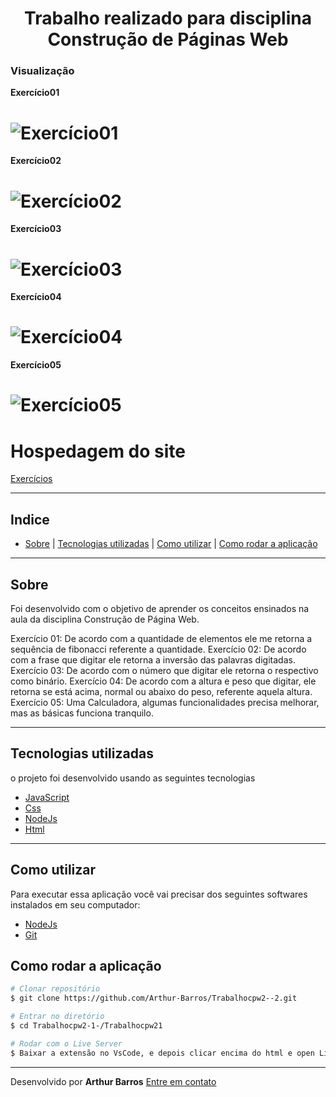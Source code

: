 <h1 align="center">
Trabalho realizado para disciplina Construção de Páginas Web
</h1>

### Visualização
**Exercício01**
<h1>
  <img src="https://ik.imagekit.io/xlj9cejf8v/exercicio01fibonaci_lDsFyUkeN.gif" alt="Exercício01">
</h1>

**Exercício02**
<h1>
  <img src="https://ik.imagekit.io/xlj9cejf8v/exercicio02_zzmJdPY0c.gif" alt="Exercício02">
</h1>

**Exercício03**
<h1>
  <img src="https://ik.imagekit.io/xlj9cejf8v/exercicio03_Ubj422_-Q.gif" alt="Exercício03">
</h1>

**Exercício04**
<h1>
  <img src="https://ik.imagekit.io/xlj9cejf8v/exercicio04_mSb1VYzSH.gif" alt="Exercício04">
</h1>

**Exercício05**
<h1>
  <img src="https://ik.imagekit.io/xlj9cejf8v/exercicio05_N4_rpljfh.gif" alt="Exercício05">
</h1>

# Hospedagem do site
[Exercícios](https://trabalhocpw2-1.firebaseapp.com/index.html)

---

## Indice
- [Sobre](#sobre) | [Tecnologias utilizadas](#tecnologias-utilizadas) | [Como utilizar](#como-utilizar) | [Como rodar a aplicação](#como-rodar-a-aplicação)

---

## Sobre
Foi desenvolvido com o objetivo de aprender os conceitos ensinados na aula da disciplina Construção de Página Web.

Exercício 01: De acordo com a quantidade de elementos ele me retorna a sequência de fibonacci referente a quantidade.
Exercício 02: De acordo com a frase que digitar ele retorna a inversão das palavras digitadas.
Exercício 03: De acordo com o número que digitar ele retorna o respectivo como binário.
Exercício 04: De acordo com a altura e peso que digitar, ele retorna se está acima, normal ou abaixo do peso, referente aquela altura.
Exercício 05: Uma Calculadora, algumas funcionalidades precisa melhorar, mas as básicas funciona tranquilo.
    
---

## Tecnologias utilizadas

o projeto foi desenvolvido usando as seguintes tecnologias

- [JavaScript](https://developer.mozilla.org/pt-BR/docs/Web/JavaScript)
- [Css](https://www.w3schools.com/Css/)
- [NodeJs](https://nodejs.org/en/)
- [Html](https://www.w3schools.com/html/)

---

## Como utilizar
Para executar essa aplicação você vai precisar dos seguintes softwares instalados em seu computador:
- [NodeJs](https://nodejs.org/en/)
- [Git](https://git-scm.com/)

## Como rodar a aplicação

```bash
# Clonar repositório
$ git clone https://github.com/Arthur-Barros/Trabalhocpw2--2.git

# Entrar no diretório
$ cd Trabalhocpw2-1-/Trabalhocpw21

# Rodar com o Live Server
$ Baixar a extensão no VsCode, e depois clicar encima do html e open Live Sever, por padrão é a localhost:5000.

```
---

Desenvolvido por **Arthur Barros** [Entre em contato](https://www.linkedin.com/in/arthur-barros-/)
